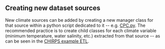 
Creating new dataset sources
----------------------------

New climate sources can be added by creating a new manager class for that source within a python script dedicated to it -- e.g. [CPC.py](etls/managers/cpc.py). The recommended practice is to create child classes for each climate variable (minimum temperature, water salinity, etc.) extracted from that source -- as can be seen in the [CHIRPS example ETL](examples/managers/CHIRPS.py).